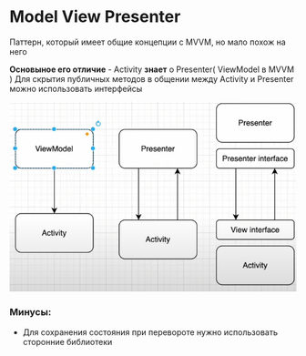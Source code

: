 # Model View Presenter

Паттерн, который имеет общие концепции с MVVM, но мало похож на него

**Основыное его отличие** - Activity **знает** о Presenter( ViewModel в MVVM )
Для скрытия публичных методов в общении между Activity и Presenter можно использовать интерфейсы

![кто прочел тот сигма гигачад](images/mvvmAndMvp.png)

### Минусы:

- Для сохранения состояния при перевороте нужно использовать сторонние библиотеки 